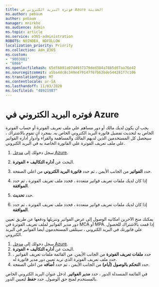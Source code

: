 ```yaml
---
title: فوتره البريد الكتروني في Azure الحديثة
ms.author: pebaum
author: pebaum
manager: mnirkhe
ms.audience: Admin
ms.topic: article
ms.service: o365-administration
ROBOTS: NOINDEX, NOFOLLOW
localization_priority: Priority
ms.collection: Adm_O365
ms.custom:
- "9003801"
- "6866"
ms.openlocfilehash: 65df6091a97d4937379ded384a78b5d07aa76e42
ms.sourcegitcommit: a5ba4dc8c349ed79147f67b62bde544281f7c106
ms.translationtype: MT
ms.contentlocale: ar-SA
ms.lasthandoff: 11/03/2020
ms.locfileid: "48921987"
---
```

# <a name="email-invoicing-in-azure"></a>فوتره البريد الكتروني في Azure

يجب ان يكون لديك مالك أو دور مساهم علي ملف تعريف الفوترة أو حساب الفوترة الخاص به لتحديث تفضيل فاتورة البريد الكتروني الخاص به. بمجرد ان تقوم بالاشتراك ، سيحصل كل المستخدمين الذين لديهم المالك والمساهمة والقراء وأدوار أداره الفواتير علي ملف تعريف الفوترة علي الفاتورة الخاصة به في البريد الكتروني.

1. سجل دخولك إلى [مدخل Azure](https://portal.azure.com/).
2. البحث عن **أداره التكاليف + الفوترة**.
3. حدد **الفواتير** من الجانب الأيمن ، ثم حدد **فاتورة البريد الكتروني** من اعلي الصفحة.
4. إذا كان لديك ملفات تعريف فواتير متعددة ، فحدد ملف تعريف الفوترة ، ثم حدد **الموافقة**.

5. حدد **تحديث**.
6. إذا كان لديك ملفات تعريف فواتير متعددة ، فحدد ملف تعريف الفوترة ، ثم حدد **الموافقة**.

يمكنك منح الآخرين امكانيه الوصول إلى عرض الفواتير وتنزيلها ودفعها عن طريق تعيين دور مدير الفواتير لملف تعريف الفوترة في MCA أو MPA. إذا قمت بالاشتراك للحصول علي فاتورتك في البريد الكتروني ، سيتلقى المستخدمون أيضا الفواتير في البريد الكتروني.

1. سجل دخولك إلى [مدخل Azure](https://portal.azure.com/).
2. البحث عن **أداره التكاليف + الفوترة**.
3. حدد **ملفات تعريف الفوترة** من الجانب الأيمن. من القائمة ملفات تعريف الفواتير ، حدد ملف تعريف الفوترة الذي تريد تعيين دور مدير فاتورة له.
4. حدد **التحكم بالوصول (أيام)** من الجانب الأيمن ، ثم حدد **أضافه** من اعلي الصفحة.

في القائمة المنسدلة الدور ، حدد **مدير الفواتير**. ادخل عنوان البريد الكتروني الخاص بالمستخدم لمنح حق الوصول. حدد **حفظ** لتعيين الدور.
